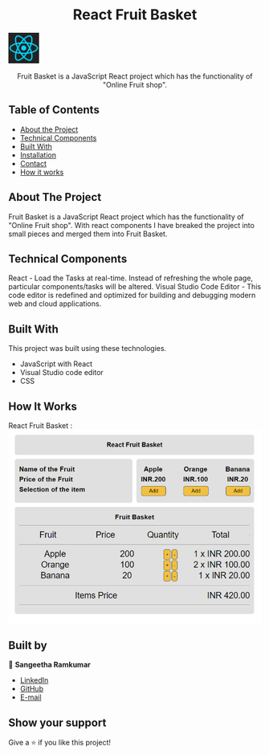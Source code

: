  <h1 align="center"> React Fruit Basket  </h1>
  <p align="center">
  
  <img width="61" alt="React" src="https://github.com/Sangi19/TO-DO-List/blob/main/Images/React.png"> &emsp;
   </p>

  <p align="center">
    Fruit Basket is a JavaScript React project which has the functionality of "Online Fruit shop". <br />
    </p>
</p>

<!-- TABLE OF CONTENTS -->

## Table of Contents

- [About the Project](#about-the-project)
- [Technical Components](#techincal-components)
- [Built With](#built-with)
- [Installation](#Installation)
- [Contact](#Authors)
- [How it works](#How-it-works)


## About The Project
Fruit Basket is a JavaScript React project which has the functionality of "Online Fruit shop". With react components I have breaked the project into small pieces and merged them into Fruit Basket.<br />
    
## Technical Components

React - Load the Tasks at real-time. Instead of refreshing the whole page, particular components/tasks will be altered.
Visual Studio Code Editor - This code editor is redefined and optimized for building and debugging modern web and cloud applications.

## Built With

This project was built using these technologies.

- JavaScript with React
- Visual Studio code editor 
- CSS

<!-- HOW IT WORKS -->

## How It Works
 React Fruit Basket : <br>
![React Fruit Basket  - Base](https://github.com/Sangi19/fruit-basket/blob/master/Images/basic.PNG)

## Built by

👤 **Sangeetha Ramkumar**

- [LinkedIn](https://www.linkedin.com/in/sangeetharamkumar)
- [GitHub](https://github.com/Sangi19)
- [E-mail](sangiammu1020@gmail.com)

<!-- ACKNOWLEDGEMENTS -->

## Show your support

Give a ⭐️ if you like this project!
